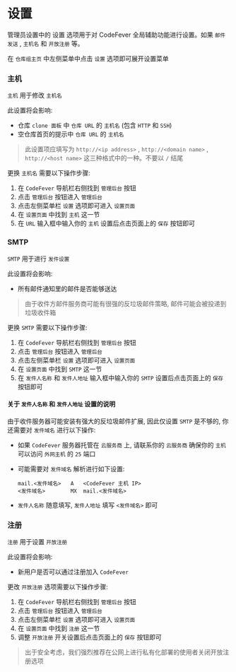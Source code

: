 # 设置

管理员设置中的 设置 选项用于对 CodeFever 全局辅助功能进行设置。如果 `邮件发送` , `主机名` 和 `开放注册` 等。

在 `仓库组主页` 中左侧菜单中点击 `设置` 选项即可展开设置菜单

### 主机

`主机` 用于修改 `主机名`

此设置将会影响: 

- 仓库 `clone 面板` 中 `仓库 URL` 的 `主机名` (包含 `HTTP` 和 `SSH`)
- 空仓库首页的提示中 `仓库 URL` 的 `主机名`

> 此设置项应填写为 `http://<ip address>` , `http://<domain name>` , `http://<host name>` 这三种格式中的一种。不要以 `/` 结尾

更换 `主机名` 需要以下操作步骤:

1. 在 `CodeFever` 导航栏右侧找到 `管理后台` 按钮
1. 点击 `管理后台` 按钮进入 `管理后台`
1. 点击左侧菜单栏 `设置` 选项即可进入 `设置页面`
1. 在 `设置页面` 中找到 `主机` 这一节
1. 在 `URL` 输入框中输入你的 `主机` 设置后点击页面上的 `保存` 按钮即可

### SMTP

`SMTP` 用于进行 `发件设置`

此设置将会影响: 

- 所有邮件通知里的邮件是否能够送达

> 由于收件方邮件服务商可能有很强的反垃圾邮件策略, 邮件可能会被投递到垃圾收件箱

更换 `SMTP` 需要以下操作步骤:

1. 在 `CodeFever` 导航栏右侧找到 `管理后台` 按钮
1. 点击 `管理后台` 按钮进入 `管理后台`
1. 点击左侧菜单栏 `设置` 选项即可进入 `设置页面`
1. 在 `设置页面` 中找到 `SMTP` 这一节
1. 在 `发件人名称` 和 `发件人地址` 输入框中输入你的 `SMTP` 设置后点击页面上的 `保存` 按钮即可

#### 关于 `发件人名称` 和 `发件人地址` 设置的说明

由于收件服务器可能安装有强大的反垃圾邮件扩展, 因此仅设置 `SMTP` 是不够的, 你还需要对 `发件域名` 进行以下操作: 

- 如果 `CodeFever` 服务器托管在 `云服务商` 上, 请联系你的 `云服务商` 确保你的 `主机` 可以访问 `外网主机` 的 `25` 端口
- 可能需要对 `发件域名` 解析进行如下设置:

  ```plain
  mail.<发件域名>   A   <CodeFever 主机 IP>
  <发件域名>        MX  mail.<发件域名>
  ```

- `发件人名称` 随意填写, `发件人地址` 填写 `<发件域名>` 即可

### 注册

`注册` 用于设置 `开放注册`

此设置将会影响: 

- 新用户是否可以通过注册加入 `CodeFever`

更改 `开放注册` 选项需要以下操作步骤:

1. 在 `CodeFever` 导航栏右侧找到 `管理后台` 按钮
1. 点击 `管理后台` 按钮进入 `管理后台`
1. 点击左侧菜单栏 `设置` 选项即可进入 `设置页面`
1. 在 `设置页面` 中找到 `注册` 这一节
1. 调整 `开放注册` 开关设置后点击页面上的 `保存` 按钮即可

> 出于安全考虑，我们强烈推荐在公网上进行私有化部署的使用者关闭开放注册选项
